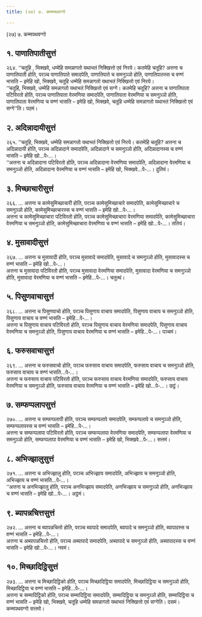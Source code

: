 ```yaml
---
title: (२७) ७. कम्मपथवग्गो

---
```

(२७) ७. कम्मपथवग्गो  


## १. पाणातिपातीसुत्तं

२६४. ‘‘चतूहि , भिक्खवे, धम्मेहि समन्नागतो यथाभतं निक्खित्तो एवं निरये। कतमेहि चतूहि? अत्तना च पाणातिपाती होति, परञ्च पाणातिपाते समादपेति, पाणातिपाते च समनुञ्ञो होति, पाणातिपातस्स च वण्णं भासति – इमेहि खो, भिक्खवे, चतूहि धम्मेहि समन्नागतो यथाभतं निक्खित्तो एवं निरये।  
‘‘चतूहि, भिक्खवे, धम्मेहि समन्नागतो यथाभतं निक्खित्तो एवं सग्गे। कतमेहि चतूहि? अत्तना च पाणातिपाता पटिविरतो होति, परञ्च पाणातिपाता वेरमणिया समादपेति, पाणातिपाता वेरमणिया च समनुञ्ञो होति, पाणातिपाता वेरमणिया च वण्णं भासति – इमेहि खो, भिक्खवे, चतूहि धम्मेहि समन्नागतो यथाभतं निक्खित्तो एवं सग्गे’’ति। पठमं।  


## २. अदिन्नादायीसुत्तं

२६५. ‘‘चतूहि, भिक्खवे, धम्मेहि समन्नागतो यथाभतं निक्खित्तो एवं निरये। कतमेहि चतूहि? अत्तना च अदिन्नादायी होति, परञ्च अदिन्नादाने समादपेति, अदिन्नादाने च समनुञ्ञो होति, अदिन्नादानस्स च वण्णं भासति – इमेहि खो…पे॰…।  
‘‘अत्तना च अदिन्नादाना पटिविरतो होति, परञ्च अदिन्नादाना वेरमणिया समादपेति, अदिन्नादाना वेरमणिया च समनुञ्ञो होति, अदिन्नादाना वेरमणिया च वण्णं भासति – इमेहि खो, भिक्खवे…पे॰…। दुतियं।  


## ३. मिच्छाचारीसुत्तं

२६६. … अत्तना च कामेसुमिच्छाचारी होति, परञ्च कामेसुमिच्छाचारे समादपेति, कामेसुमिच्छाचारे च समनुञ्ञो होति, कामेसुमिच्छाचारस्स च वण्णं भासति – इमेहि खो…पे॰…।  
अत्तना च कामेसुमिच्छाचारा पटिविरतो होति, परञ्च कामेसुमिच्छाचारा वेरमणिया समादपेति, कामेसुमिच्छाचारा वेरमणिया च समनुञ्ञो होति, कामेसुमिच्छाचारा वेरमणिया च वण्णं भासति – इमेहि खो…पे॰…। ततियं।  


## ४. मुसावादीसुत्तं

२६७. … अत्तना च मुसावादी होति, परञ्च मुसावादे समादपेति, मुसावादे च समनुञ्ञो होति, मुसावादस्स च वण्णं भासति – इमेहि खो…पे॰…।  
अत्तना च मुसावादा पटिविरतो होति, परञ्च मुसावादा वेरमणिया समादपेति, मुसावादा वेरमणिया च समनुञ्ञो होति, मुसावादा वेरमणिया च वण्णं भासति – इमेहि…पे॰…। चतुत्थं।  


## ५. पिसुणवाचासुत्तं

२६८. … अत्तना च पिसुणवाचो होति, परञ्च पिसुणाय वाचाय समादपेति, पिसुणाय वाचाय च समनुञ्ञो होति, पिसुणाय वाचाय च वण्णं भासति – इमेहि…पे॰…।  
अत्तना च पिसुणाय वाचाय पटिविरतो होति, परञ्च पिसुणाय वाचाय वेरमणिया समादपेति, पिसुणाय वाचाय वेरमणिया च समनुञ्ञो होति, पिसुणाय वाचाय वेरमणिया च वण्णं भासति – इमेहि…पे॰…। पञ्चमं।  


## ६. फरुसवाचासुत्तं

२६९. … अत्तना च फरुसवाचो होति, परञ्च फरुसाय वाचाय समादपेति, फरुसाय वाचाय च समनुञ्ञो होति, फरुसाय वाचाय च वण्णं भासति…पे॰…।  
अत्तना च फरुसाय वाचाय पटिविरतो होति, परञ्च फरुसाय वाचाय वेरमणिया समादपेति, फरुसाय वाचाय वेरमणिया च समनुञ्ञो होति, फरुसाय वाचाय वेरमणिया च वण्णं भासति – इमेहि खो…पे॰…। छट्ठं।  


## ७. सम्फप्पलापसुत्तं

२७०. … अत्तना च सम्फप्पलापी होति, परञ्च सम्फप्पलापे समादपेति, सम्फप्पलापे च समनुञ्ञो होति, सम्फप्पलापस्स च वण्णं भासति – इमेहि…पे॰…।  
अत्तना च सम्फप्पलापा पटिविरतो होति, परञ्च सम्फप्पलापा वेरमणिया समादपेति, सम्फप्पलापा वेरमणिया च समनुञ्ञो होति, सम्फप्पलापा वेरमणिया च वण्णं भासति – इमेहि खो, भिक्खवे…पे॰…। सत्तमं।  


## ८. अभिज्झालुसुत्तं

२७१. … अत्तना च अभिज्झालु होति, परञ्च अभिज्झाय समादपेति, अभिज्झाय च समनुञ्ञो होति, अभिज्झाय च वण्णं भासति…पे॰…।  
‘‘अत्तना च अनभिज्झालु होति, परञ्च अनभिज्झाय समादपेति, अनभिज्झाय च समनुञ्ञो होति, अनभिज्झाय च वण्णं भासति – इमेहि खो…पे॰…। अट्ठमं।  


## ९. ब्यापन्नचित्तसुत्तं

२७२. … अत्तना च ब्यापन्नचित्तो होति, परञ्च ब्यापादे समादपेति, ब्यापादे च समनुञ्ञो होति, ब्यापादस्स च वण्णं भासति – इमेहि…पे॰…।  
अत्तना च अब्यापन्नचित्तो होति, परञ्च अब्यापादे समादपेति, अब्यापादे च समनुञ्ञो होति, अब्यापादस्स च वण्णं भासति – इमेहि खो…पे॰…। नवमं।  


## १०. मिच्छादिट्ठिसुत्तं

२७३. … अत्तना च मिच्छादिट्ठिको होति, परञ्च मिच्छादिट्ठिया समादपेति, मिच्छादिट्ठिया च समनुञ्ञो होति, मिच्छादिट्ठिया च वण्णं भासति – इमेहि…पे॰…।  
अत्तना च सम्मादिट्ठिको होति, परञ्च सम्मादिट्ठिया समादपेति, सम्मादिट्ठिया च समनुञ्ञो होति, सम्मादिट्ठिया च वण्णं भासति – इमेहि खो, भिक्खवे, चतूहि धम्मेहि समन्नागतो यथाभतं निक्खित्तो एवं सग्गेति। दसमं।  
कम्मपथवग्गो सत्तमो।  